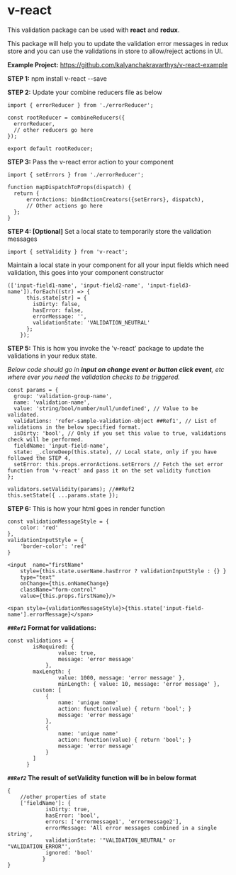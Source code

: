 # v-react
This validation package can be used with **react** and **redux**.

This package will help you to update the validation error messages in redux store and you can use the validations in store to allow/reject actions in UI.

**Example Project:** https://github.com/kalyanchakravarthys/v-react-example

**STEP 1:** npm install v-react --save


**STEP 2:** Update your combine reducers file as below

    import { errorReducer } from './errorReducer';

    const rootReducer = combineReducers({
      errorReducer,
      // other reducers go here
    });
    
    export default rootReducer;

**STEP 3:** Pass the v-react error action to your component

    import { setErrors } from './errorReducer';
    
    function mapDispatchToProps(dispatch) {
      return {
          errorActions: bindActionCreators({setErrors}, dispatch),
          // Other actions go here 
      };
    }

**STEP 4: [Optional]** Set a local state to temporarily store the validation messages

    import { setValidity } from 'v-react';

Maintain a local state in your component for all your input fields which need validation, this goes into your component constructor

    (['input-field1-name', 'input-field2-name', 'input-field3-name']).forEach((str) => {
          this.state[str] = {
            isDirty: false,
            hasError: false,
            errorMessage: '',
            validationState: 'VALIDATION_NEUTRAL'
          };
        });

**STEP 5:** This is how you invoke the 'v-react' package to update the validations in your redux state.

*Below code should go in **input on change event or button click event**, etc where ever you need the validation checks to be triggered.*

    const params = {
      group: 'validation-group-name',
      name: 'validation-name',
      value: 'string/bool/number/null/undefined', // Value to be validated.
      validations: 'refer-sample-validation-object ##Ref1', // List of validations in the below specified format.
      isDirty: 'bool', // Only if you set this value to true, validations check will be performed.
      fieldName: 'input-field-name',
      state: _.cloneDeep(this.state), // Local state, only if you have followed the STEP 4,
      setError: this.props.errorActions.setErrors // Fetch the set error function from 'v-react' and pass it on the set validity function
    };

    validators.setValidity(params); //##Ref2
    this.setState({ ...params.state });

**STEP 6:** This is how your html goes in render function

    const validationMessageStyle = {
        color: 'red'
    },
    validationInputStyle = {
        'border-color': 'red'
    }

    <input	name="firstName"
	    style={this.state.userName.hasError ? validationInputStyle : {} }	
	    type="text"
	    onChange={this.onNameChange}
	    className="form-control"
	    value={this.props.firstName}/>
	    
    <span style={validationMessageStyle}>{this.state['input-field-name'].errorMessage}</span>

***`##Ref1`* Format for validations:**

    const validations = {
            isRequired: { 
		            value: true, 
		            message: 'error message' 
	            },
            maxLength: { 
		            value: 1000, message: 'error message' },
		            minLength: { value: 10, message: 'error message' },
            custom: [
                {
                    name: 'unique name'
                    action: function(value) { return 'bool'; }
                    message: 'error message'
                },
                {
                    name: 'unique name'
                    action: function(value) { return 'bool'; }
                    message: 'error message'
                }
            ]
          }

***`##Ref2`* The result of setValidity function will be in below format**

    {
	    //other properties of state
	    ['fieldName']: {
				isDirty: true,
				hasError: 'bool',
				errors: ['errormessage1', 'errormessage2'],
				errorMessage: 'All error messages combined in a single string',
				validationState: '"VALIDATION_NEUTRAL" or "VALIDATION_ERROR"',
				ignored: 'bool'
			   }
    }
